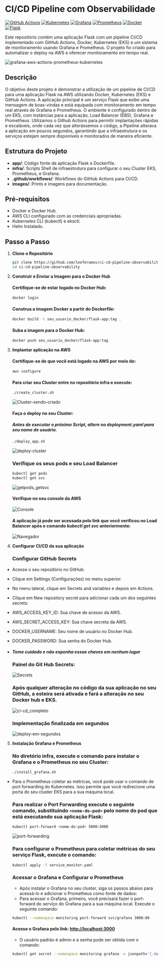 # CI/CD Pipeline com Observabilidade

[![GitHub Actions](https://img.shields.io/badge/GitHub%20Actions-v2.0.0-gray?logo=githubactions&logoColor=black&labelColor=white)](https://github.com/features/actions)
[![Kubernetes](https://img.shields.io/badge/Kubernetes-v1.21.0-blue?logo=kubernetes&labelColor=white)](https://kubernetes.io/) 
[![Grafana](https://img.shields.io/badge/Grafana-v8.0.0-orange?logo=grafana&labelColor=white)](https://grafana.com/) 
[![Prometheus](https://img.shields.io/badge/Prometheus-v2.28.0-red?style=flat&logo=prometheus&labelColor=white)](https://prometheus.io/)
[![Docker](https://img.shields.io/badge/Docker-v20.10.7-blue?logo=docker&labelColor=white)](https://www.docker.com/)
[![Flask](https://img.shields.io/badge/Flask-v3.0.3-blue?logo=flask&logoColor=black&labelColor=white)](https://flask.palletsprojects.com/)


Este repositório contém uma aplicação Flask com um pipeline CI/CD implementado com GitHub Actions, Docker, Kubernetes (EKS) e um sistema de monitoramento usando Grafana e Prometheus. O projeto foi criado para automatizar o deploy na AWS e oferecer monitoramento em tempo real.

![grafana-aws-actions-prometheus-kubernetes](images/Background.png)

## Descrição

O objetivo deste projeto é demonstrar a utilização de um pipeline de CI/CD para uma aplicação Flask na AWS utilizando Docker, Kubernetes (EKS) e GitHub Actions. A aplicação principal é um serviço Flask que exibe uma mensagem de boas-vindas e está equipada com monitoramento em tempo real através de Grafana e Prometheus. O ambiente é configurado dentro de um EKS, com instâncias para a aplicação, Load Balancer (EBS), Grafana e Prometheus. Utilizamos o Github Actions para permitir implantações rápidas e escaláveis, onde cada vez que alterássemos o código, a Pipeline alterava a aplicação em poucos segundos, garantindo que a infraestrutura e os serviços estejam sempre disponíveis e monitorados de maneira eficiente.<p>

## Estrutura do Projeto

- **app/**: Código fonte da aplicação Flask e Dockerfile.
- **infra/**: Scripts Shell de infraestrutura para configurar o seu Cluster EKS, Prometheus, e Grafana.
- **.github/workflows/**: Workflows do GitHub Actions para CI/CD.
- **images/**: Prints e imagens para documentação.

## Pré-requisitos

- Docker e Docker Hub.
- AWS CLI configurado com as credenciais apropriadas.
- Kubernetes CLI (kubectl) e eksctl.
- Helm Instalado.

## Passo a Passo

1. **Clone o Repositório**
   ```bash
   git clone https://github.com/leoferamos/ci-cd-pipeline-observability.git
   cd ci-cd-pipeline-observability
2. **Construir e Enviar a Imagem para o Docker Hub**
   
   #### Certifique-se de estar logado no Docker Hub:
   ```bash
   docker login
   ```
   #### Construa a imagem Docker a partir do Dockerfile:
   ```bash
   docker build -t seu_usuario_docker/flask-app:tag .
   ```
   #### Suba a imagem para o Docker Hub:
   ```bash
   docker push seu_usuario_docker/flask-app:tag
3. **Implantar aplicação na AWS**

   #### Certifique-se de que você está logado na AWS por meio do:
   ```bash
   aws configure
   ```
   #### Para criar seu Cluster entre no repositório infra e execute:
   ```bash
   ./create_cluster.sh
   ```
   ![Cluster-sendo-criado](images/script_criar_cluster.png)
   
   #### Faça o deploy no seu Cluster:
   ##### Antes de executar o próximo Script, altere no deployment.yaml para seu nome de usuário.
   ```bash
   ./deploy_app.sh
   ```
   ![deploy-cluster](images/script_deploy.png)

   ### Verifique os seus pods e seu Load Balancer
   ```bash
   kubectl get pods
   kubectl get svc
   ```
   ![getpods_getsvc](images/getpods_getsvc.png)

   #### Verifique no seu console da AWS

   ![Console](images/EKS_criado.png)

   #### A aplicação já pode ser acessada pelo link que você verificou no Load Balancer após o comando _kubectl get svc_ anteriormente:
   
   ![Navegador](images/browser.png) 


4. **Configurar CI/CD da sua aplicação**
   ### Configurar GitHub Secrets

 - Acesse o seu repositório no GitHub.
 - Clique em Settings (Configurações) no menu superior.
 - No menu lateral, clique em Secrets and variables e depois em Actions.
 - Clique em New repository secret para adicionar cada um dos seguintes secrets:
 - AWS_ACCESS_KEY_ID: Sua chave de acesso da AWS.
 - AWS_SECRET_ACCESS_KEY: Sua chave secreta da AWS.
 - DOCKER_USERNAME: Seu nome de usuário no Docker Hub.
 - DOCKER_PASSWORD: Sua senha do Docker Hub.
 - #### *Tome cuidado e não exponha essas chaves em nenhum lugar*
   ### Painel do Git Hub Secrets:
   
   ![Secrets](images/secretsgithub.png)

   ### Após qualquer alteração no código da sua aplicação no seu GitHub, a esteira será ativada e fará a alteração no seu Docker hub e EKS.
   
   ![ci-cd_completo](images/ci-cd_completo.png)

   ### Implementação finalizada em segundos
   ![deploy-em-segundos](images/tempo_cd.png)
   
5. **Instalação Grafana e Prometheus**
   ### No diretório infra, execute o comando para instalar o Grafana e o Prometheus no seu Cluster:
   ```bash
   ./install_grafana.sh
   ```

- Para o Prometheus coletar as métricas, você pode usar o comando de port forwarding do Kubernetes. Isso permite que você redirecione uma porta do seu cluster EKS para a sua máquina local.
   ### Para realizar o Port Forwarding execute o seguinte comando, substituindo `<nome-do-pod>` pelo nome do pod que está executando sua aplicação Flask:
   
   ```bash
   kubectl port-forward <nome-do-pod> 5000:5000
   ```
   ![port-forwarding](images/portforwardin_app.png)

   ### Para configurar o Prometheus para coletar métricas do seu serviço Flask, execute o comando:
   ```bash
   kubectl apply -f service_monitor.yaml
   ```

   ### Acessar o Grafana e Configurar o Prometheus

   - Após instalar o Grafana no seu cluster, siga os passos abaixo para acessá-lo e adicionar o Prometheus como fonte de dados:
   - Para acessar o Grafana, primeiro, você precisará fazer o port-forward do serviço do Grafana para a sua máquina local. Execute o seguinte comando:
     
   ```bash
   kubectl --namespace monitoring port-forward svc/grafana 3000:80
   ```
   #### Acesse o Grafana pelo link: <http://localhost:3000>
   - O usuário padrão é admin e a senha pode ser obtida com o comando:
   ```bash
   kubectl get secret --namespace monitoring grafana -o jsonpath='{.data.admin-password}' | base64 --decode
   ```

   



   
   

   
   
   

   




